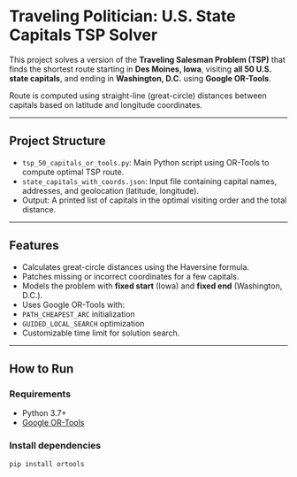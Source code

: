 # Traveling Politician: U.S. State Capitals TSP Solver

This project solves a version of the **Traveling Salesman Problem (TSP)** that finds the shortest route starting in **Des Moines, Iowa**, visiting **all 50 U.S. state capitals**, and ending in **Washington, D.C.** using **Google OR-Tools**.

 Route is computed using straight-line (great-circle) distances between capitals based on latitude and longitude coordinates.

---

##  Project Structure

- `tsp_50_capitals_or_tools.py`: Main Python script using OR-Tools to compute optimal TSP route.
- `state_capitals_with_coords.json`: Input file containing capital names, addresses, and geolocation (latitude, longitude).
- Output: A printed list of capitals in the optimal visiting order and the total distance.

---

## Features

- Calculates great-circle distances using the Haversine formula.
- Patches missing or incorrect coordinates for a few capitals.
- Models the problem with **fixed start** (Iowa) and **fixed end** (Washington, D.C.).
-  Uses Google OR-Tools with:
  - `PATH_CHEAPEST_ARC` initialization
  - `GUIDED_LOCAL_SEARCH` optimization
-  Customizable time limit for solution search.

---

##  How to Run

### Requirements
- Python 3.7+
- [Google OR-Tools](https://developers.google.com/optimization)

### Install dependencies
```bash
pip install ortools
